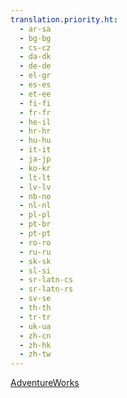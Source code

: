 ```yaml
---
translation.priority.ht: 
  - ar-sa
  - bg-bg
  - cs-cz
  - da-dk
  - de-de
  - el-gr
  - es-es
  - et-ee
  - fi-fi
  - fr-fr
  - he-il
  - hr-hr
  - hu-hu
  - it-it
  - ja-jp
  - ko-kr
  - lt-lt
  - lv-lv
  - nb-no
  - nl-nl
  - pl-pl
  - pt-br
  - pt-pt
  - ro-ro
  - ru-ru
  - sk-sk
  - sl-si
  - sr-latn-cs
  - sr-latn-rs
  - sv-se
  - th-th
  - tr-tr
  - uk-ua
  - zh-cn
  - zh-hk
  - zh-tw
---
```

 [AdventureWorks](http://msftdbprodsamples.codeplex.com/) 